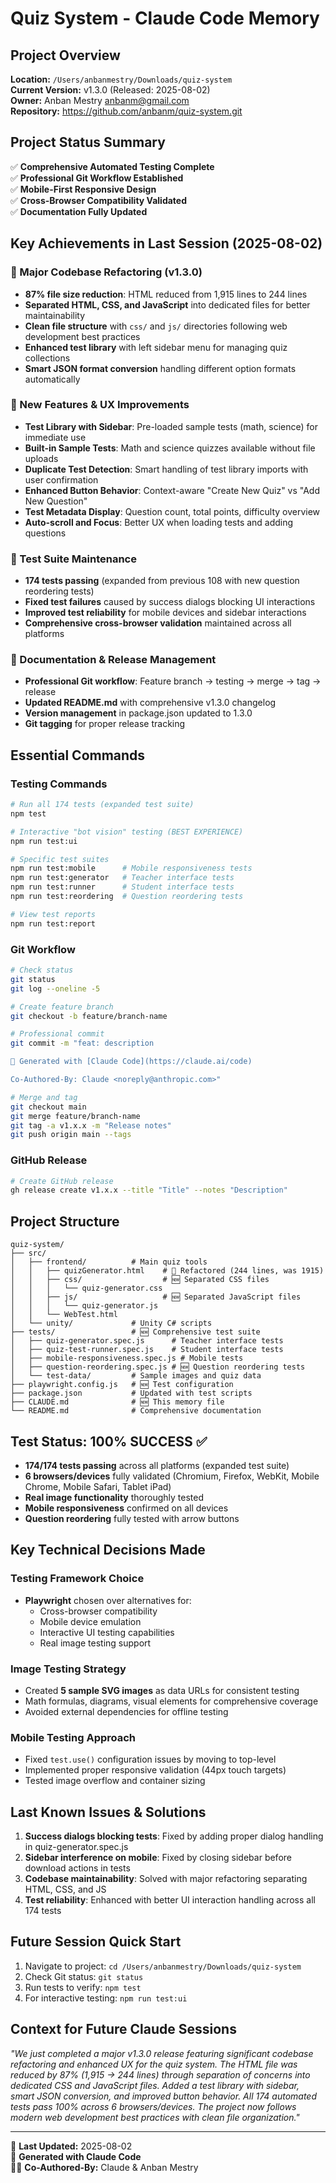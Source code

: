 # Quiz System - Claude Code Memory

## Project Overview
**Location:** `/Users/anbanmestry/Downloads/quiz-system`  
**Current Version:** v1.3.0 (Released: 2025-08-02)  
**Owner:** Anban Mestry <anbanm@gmail.com>  
**Repository:** https://github.com/anbanm/quiz-system.git

## Project Status Summary
✅ **Comprehensive Automated Testing Complete**  
✅ **Professional Git Workflow Established**  
✅ **Mobile-First Responsive Design**  
✅ **Cross-Browser Compatibility Validated**  
✅ **Documentation Fully Updated**

## Key Achievements in Last Session (2025-08-02)

### 🔧 Major Codebase Refactoring (v1.3.0)
- **87% file size reduction**: HTML reduced from 1,915 lines to 244 lines
- **Separated HTML, CSS, and JavaScript** into dedicated files for better maintainability
- **Clean file structure** with `css/` and `js/` directories following web development best practices
- **Enhanced test library** with left sidebar menu for managing quiz collections
- **Smart JSON format conversion** handling different option formats automatically

### 🎯 New Features & UX Improvements
- **Test Library with Sidebar**: Pre-loaded sample tests (math, science) for immediate use
- **Built-in Sample Tests**: Math and science quizzes available without file uploads
- **Duplicate Test Detection**: Smart handling of test library imports with user confirmation
- **Enhanced Button Behavior**: Context-aware "Create New Quiz" vs "Add New Question"
- **Test Metadata Display**: Question count, total points, difficulty overview
- **Auto-scroll and Focus**: Better UX when loading tests and adding questions

### 🧪 Test Suite Maintenance
- **174 tests passing** (expanded from previous 108 with new question reordering tests)
- **Fixed test failures** caused by success dialogs blocking UI interactions
- **Improved test reliability** for mobile devices and sidebar interactions
- **Comprehensive cross-browser validation** maintained across all platforms

### 📝 Documentation & Release Management
- **Professional Git workflow**: Feature branch → testing → merge → tag → release
- **Updated README.md** with comprehensive v1.3.0 changelog
- **Version management** in package.json updated to 1.3.0
- **Git tagging** for proper release tracking

## Essential Commands

### Testing Commands
```bash
# Run all 174 tests (expanded test suite)
npm test

# Interactive "bot vision" testing (BEST EXPERIENCE)
npm run test:ui

# Specific test suites
npm run test:mobile      # Mobile responsiveness tests
npm run test:generator   # Teacher interface tests  
npm run test:runner      # Student interface tests
npm run test:reordering  # Question reordering tests

# View test reports
npm run test:report
```

### Git Workflow
```bash
# Check status
git status
git log --oneline -5

# Create feature branch
git checkout -b feature/branch-name

# Professional commit
git commit -m "feat: description

🤖 Generated with [Claude Code](https://claude.ai/code)

Co-Authored-By: Claude <noreply@anthropic.com>"

# Merge and tag
git checkout main
git merge feature/branch-name
git tag -a v1.x.x -m "Release notes"
git push origin main --tags
```

### GitHub Release
```bash
# Create GitHub release
gh release create v1.x.x --title "Title" --notes "Description"
```

## Project Structure
```
quiz-system/
├── src/
│   ├── frontend/          # Main quiz tools
│   │   ├── quizGenerator.html    # 🔧 Refactored (244 lines, was 1915)
│   │   ├── css/                  # 🆕 Separated CSS files
│   │   │   └── quiz-generator.css
│   │   ├── js/                   # 🆕 Separated JavaScript files
│   │   │   └── quiz-generator.js
│   │   └── WebTest.html
│   └── unity/             # Unity C# scripts
├── tests/                 # 🆕 Comprehensive test suite
│   ├── quiz-generator.spec.js      # Teacher interface tests
│   ├── quiz-test-runner.spec.js    # Student interface tests
│   ├── mobile-responsiveness.spec.js # Mobile tests
│   ├── question-reordering.spec.js # 🆕 Question reordering tests
│   └── test-data/         # Sample images and quiz data
├── playwright.config.js   # 🆕 Test configuration
├── package.json           # Updated with test scripts
├── CLAUDE.md              # 🆕 This memory file
└── README.md              # Comprehensive documentation
```

## Test Status: 100% SUCCESS ✅
- **174/174 tests passing** across all platforms (expanded test suite)
- **6 browsers/devices** fully validated (Chromium, Firefox, WebKit, Mobile Chrome, Mobile Safari, Tablet iPad)
- **Real image functionality** thoroughly tested
- **Mobile responsiveness** confirmed on all devices
- **Question reordering** fully tested with arrow buttons

## Key Technical Decisions Made

### Testing Framework Choice
- **Playwright** chosen over alternatives for:
  - Cross-browser compatibility
  - Mobile device emulation
  - Interactive UI testing capabilities
  - Real image testing support

### Image Testing Strategy
- Created **5 sample SVG images** as data URLs for consistent testing
- Math formulas, diagrams, visual elements for comprehensive coverage
- Avoided external dependencies for offline testing

### Mobile Testing Approach
- Fixed `test.use()` configuration issues by moving to top-level
- Implemented proper responsive validation (44px touch targets)
- Tested image overflow and container sizing

## Last Known Issues & Solutions
1. **Success dialogs blocking tests**: Fixed by adding proper dialog handling in quiz-generator.spec.js
2. **Sidebar interference on mobile**: Fixed by closing sidebar before download actions in tests
3. **Codebase maintainability**: Solved with major refactoring separating HTML, CSS, and JS
4. **Test reliability**: Enhanced with better UI interaction handling across all 174 tests

## Future Session Quick Start
1. Navigate to project: `cd /Users/anbanmestry/Downloads/quiz-system`
2. Check Git status: `git status`
3. Run tests to verify: `npm test`
4. For interactive testing: `npm run test:ui`

## Context for Future Claude Sessions
*"We just completed a major v1.3.0 release featuring significant codebase refactoring and enhanced UX for the quiz system. The HTML file was reduced by 87% (1,915 → 244 lines) through separation of concerns into dedicated CSS and JavaScript files. Added a test library with sidebar, smart JSON conversion, and improved button behavior. All 174 automated tests pass 100% across 6 browsers/devices. The project now follows modern web development best practices with clean file organization."*

---
📅 **Last Updated:** 2025-08-02  
🤖 **Generated with Claude Code**  
👨‍💻 **Co-Authored-By:** Claude & Anban Mestry